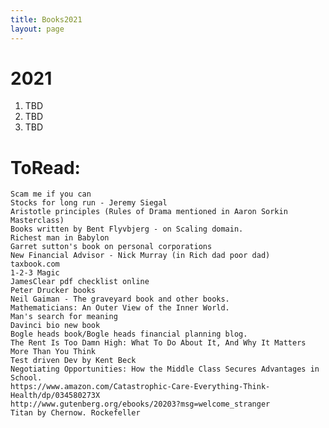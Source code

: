 ```yaml
---
title: Books2021
layout: page
---
```


# 2021

1. TBD
2. TBD
3. TBD

# ToRead:
      
    Scam me if you can
    Stocks for long run - Jeremy Siegal
    Aristotle principles (Rules of Drama mentioned in Aaron Sorkin Masterclass)
    Books written by Bent Flyvbjerg - on Scaling domain.
    Richest man in Babylon   
    Garret sutton's book on personal corporations
    New Financial Advisor - Nick Murray (in Rich dad poor dad)
    taxbook.com
    1-2-3 Magic
    JamesClear pdf checklist online
    Peter Drucker books
    Neil Gaiman - The graveyard book and other books.
    Mathematicians: An Outer View of the Inner World.
    Man's search for meaning
    Davinci bio new book
    Bogle heads book/Bogle heads financial planning blog.
    The Rent Is Too Damn High: What To Do About It, And Why It Matters More Than You Think
    Test driven Dev by Kent Beck
    Negotiating Opportunities: How the Middle Class Secures Advantages in School.
    https://www.amazon.com/Catastrophic-Care-Everything-Think-Health/dp/034580273X
    http://www.gutenberg.org/ebooks/20203?msg=welcome_stranger
    Titan by Chernow. Rockefeller